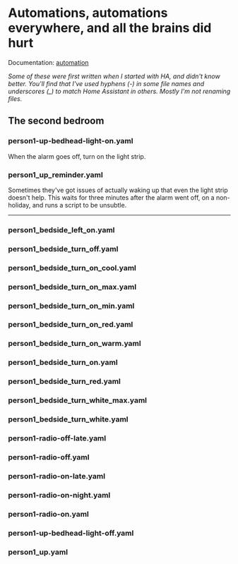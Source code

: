 # Automations, automations everywhere, and all the brains did hurt

Documentation: [automation](https://home-assistant.io/docs/automation/)

_Some of these were first written when I started with HA, and didn't know better. You'll find that I've used hyphens (-) in some file names and underscores (\_) to match Home Assistant in others. Mostly I'm not renaming files._

## The second bedroom

### person1-up-bedhead-light-on.yaml

When the alarm goes off, turn on the light strip.

### person1_up_reminder.yaml

Sometimes they've got issues of actually waking up that even the light strip doesn't help. This waits for three minutes after the alarm went off, on a non-holiday, and runs a script to be unsubtle. 

---

### person1_bedside_left_on.yaml
### person1_bedside_turn_off.yaml
### person1_bedside_turn_on_cool.yaml
### person1_bedside_turn_on_max.yaml
### person1_bedside_turn_on_min.yaml
### person1_bedside_turn_on_red.yaml
### person1_bedside_turn_on_warm.yaml
### person1_bedside_turn_on.yaml
### person1_bedside_turn_red.yaml
### person1_bedside_turn_white_max.yaml
### person1_bedside_turn_white.yaml

### person1-radio-off-late.yaml
### person1-radio-off.yaml
### person1-radio-on-late.yaml
### person1-radio-on-night.yaml
### person1-radio-on.yaml

### person1-up-bedhead-light-off.yaml
### person1_up.yaml
